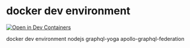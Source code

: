 # docker dev environment

[![Open in Dev Containers](https://img.shields.io/static/v1?label=Dev%20Containers&message=Open&color=blue&logo=visualstudiocode)](https://vscode.dev/redirect?url=vscode://ms-vscode-remote.remote-containers/cloneInVolume?url=https://github.com/jatikuma29iv/docker-dev-env-test-01)

docker dev environment nodejs graphql-yoga apollo-graphql-federation

